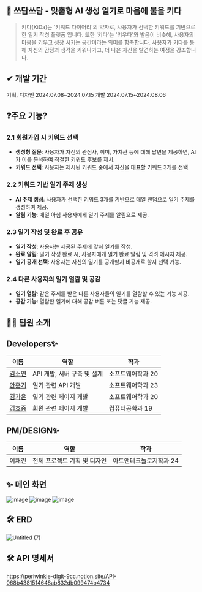 ## 🙌 쓰담쓰담 - 맞춤형 AI 생성 일기로 마음에 불을 키다 
>키다(KiDa)는 '키워드 다이어리'의 약자로, 사용자가 선택한 키워드를 기반으로 한 일기 작성 플랫폼 입니다. 또한 ‘키다'는 '키우다'와 발음이 비슷해, 사용자의 마음을 키우고 성장 시키는 공간이라는 의미를 함축합니다. 사용자가 키다를 통해 자신의 감정과 생각을 키워나가고, 더 나은 자신을 발견하는 여정을 강조합니다.

## ✔ 개발 기간
기획, 디자인 2024.07.08~2024.07.15
개발 2024.07.15~2024.08.06

## ❓주요 기능?   
### 2.1 회원가입 시 키워드 선택

- **생성형 질문**: 사용자가 자신의 관심사, 취미, 가치관 등에 대해 답변을 제공하면, AI가 이를 분석하여 적절한 키워드 후보를 제시.
- **키워드 선택**: 사용자는 제시된 키워드 중에서 자신을 대표할 키워드 3개를 선택.

### 2.2 키워드 기반 일기 주제 생성

- **AI 주제 생성**: 사용자가 선택한 키워드 3개를 기반으로 매일 랜덤으로 일기 주제를 생성하여 제공.
- **알림 기능**: 매일 아침 사용자에게 일기 주제를 알림으로 제공.

### 2.3 일기 작성 및 완료 후 공유

- **일기 작성**: 사용자는 제공된 주제에 맞춰 일기를 작성.
- **완료 알림**: 일기 작성 완료 시, 사용자에게 일기 완료 알림 및 격려 메시지 제공.
- **일기 공개 선택**: 사용자는 자신의 일기를 공개할지 비공개로 할지 선택 가능.

### 2.4 다른 사용자의 일기 열람 및 공감

- **일기 열람**: 같은 주제를 받은 다른 사용자들의 일기를 열람할 수 있는 기능 제공.
- **공감 기능**: 열람한 일기에 대해 공감 버튼 또는 댓글 기능 제공.

## 🙋‍♀️ 팀원 소개   
## Developers✨

| 이름                                         | 역할           | 학과               |
| -------------------------------------------- | --------------  | -------------------- |
| [김소연](https://github.com/kssosoy)       | API 개발, 서버 구축 및 설계 | 소프트웨어학과 20 |
| [안훈기](https://github.com/angoroa)  | 일기 관련 API 개발      | 소프트웨어학과 23 |
| [김가은](https://github.com/9aeun) | 일기 관련 페이지 개발      | 소프트웨어학과 20|
| [김효중](https://github.com/hn7093) | 회원 관련 페이지 개발      | 컴퓨터공학과 19 |

## PM/DESIGN✨
| 이름                                         | 역할           | 학과               |
| -------------------------------------------- | --------------  | -------------------- |
| 이채린| 전체 프로젝트 기획 및 디자인 |아트앤테크놀로지학과 24 |


## ✨ 메인 화면   

![image](https://github.com/user-attachments/assets/60276fb2-cba2-4835-9cc6-ef4fb7e99de1)
![image](https://github.com/user-attachments/assets/b84d19bb-2bc8-4e03-bc70-3531a2622850)
![image](https://github.com/user-attachments/assets/9ef19b75-39be-4e31-bcaf-4bd992e017c1)


## 🛠 ERD

![Untitled (7)](https://github.com/user-attachments/assets/34764034-c40d-4651-abe6-408ce624868e)


## 🛠 API 명세서

https://periwinkle-digit-9cc.notion.site/API-068b4381514648ab832db099474b4734

